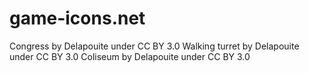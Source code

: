 # game-icons.net

Congress by Delapouite under CC BY 3.0
Walking turret by Delapouite under CC BY 3.0
Coliseum by Delapouite under CC BY 3.0
